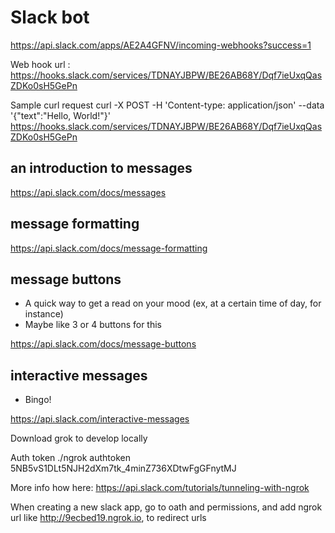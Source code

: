 # Slack bot

https://api.slack.com/apps/AE2A4GFNV/incoming-webhooks?success=1

Web hook url : https://hooks.slack.com/services/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

Sample curl request
curl -X POST -H 'Content-type: application/json' --data '{"text":"Hello, World!"}' https://hooks.slack.com/services/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

## an introduction to messages

https://api.slack.com/docs/messages

## message formatting

https://api.slack.com/docs/message-formatting

## message buttons

- A quick way to get a read on your mood (ex, at a certain time of day, for instance)
- Maybe like 3 or 4 buttons for this

https://api.slack.com/docs/message-buttons

## interactive messages

- Bingo!

https://api.slack.com/interactive-messages

Download grok to develop locally

Auth token
./ngrok authtoken 5NB5vS1DLt5NJH2dXm7tk_4minZ736XDtwFgGFnytMJ

More info how here: https://api.slack.com/tutorials/tunneling-with-ngrok

When creating a new slack app, go to oath and permissions, and add ngrok url like http://9ecbed19.ngrok.io, to redirect urls
